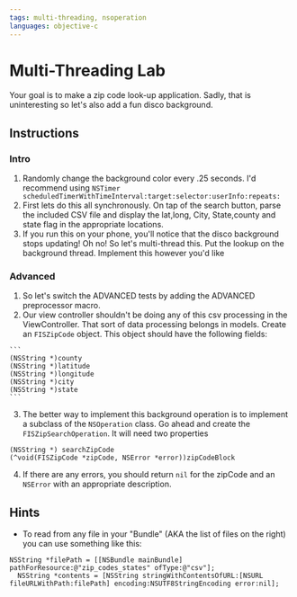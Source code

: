 ```yaml
---
tags: multi-threading, nsoperation
languages: objective-c
---
```


# Multi-Threading Lab

Your goal is to make a zip code look-up application. Sadly, that is uninteresting so let's also add a fun disco background.

## Instructions

### Intro

  1. Randomly change the background color every .25 seconds. I'd recommend using `NSTimer scheduledTimerWithTimeInterval:target:selector:userInfo:repeats:`
  2. First lets do this all synchronously. On tap of the search button, parse the included CSV file and display the lat,long, City, State,county and state flag in the appropriate locations.
  3. If you run this on your phone, you'll notice that the disco background stops updating! Oh no! So let's multi-thread this. Put the lookup on the background thread. Implement this however you'd like

### Advanced

  1. So let's switch the ADVANCED tests by adding the ADVANCED preprocessor macro.
  2. Our view controller shouldn't be doing any of this csv processing in the ViewController. That sort of data processing belongs in models. Create an `FISZipCode` object. This object should have the following fields:
    
    ```
    (NSString *)county
    (NSString *)latitude
    (NSString *)longitude
    (NSString *)city
    (NSString *)state
    ```

  3. The better way to implement this background operation is to implement a subclass of the `NSOperation` class. Go ahead and create the `FISZipSearchOperation`. It will need two properties

  ```
  (NSString *) searchZipCode
  (^void(FISZipCode *zipCode, NSError *error))zipCodeBlock
  ```

  4. If there are any errors, you should return `nil` for the zipCode and an `NSError` with an appropriate description.

## Hints

  * To read from any file in your "Bundle" (AKA the list of files on the right) you can use something like this:

  ```objc
  NSString *filePath = [[NSBundle mainBundle] pathForResource:@"zip_codes_states" ofType:@"csv"];
    NSString *contents = [NSString stringWithContentsOfURL:[NSURL fileURLWithPath:filePath] encoding:NSUTF8StringEncoding error:nil];
  ```
